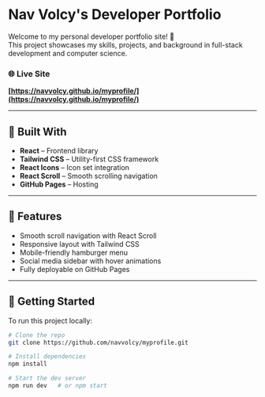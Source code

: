 # Nav Volcy's Developer Portfolio

Welcome to my personal developer portfolio site! 🚀  
This project showcases my skills, projects, and background in full-stack development and computer science.

### 🌐 Live Site  
**[https://navvolcy.github.io/myprofile/](https://navvolcy.github.io/myprofile/)**  


---

## 🧰 Built With

- **React** – Frontend library
- **Tailwind CSS** – Utility-first CSS framework
- **React Icons** – Icon set integration
- **React Scroll** – Smooth scrolling navigation
- **GitHub Pages** – Hosting

---

## 📁 Features

- Smooth scroll navigation with React Scroll
- Responsive layout with Tailwind CSS
- Mobile-friendly hamburger menu
- Social media sidebar with hover animations
- Fully deployable on GitHub Pages

---

## 🚀 Getting Started

To run this project locally:

```bash
# Clone the repo
git clone https://github.com/navvolcy/myprofile.git

# Install dependencies
npm install

# Start the dev server
npm run dev   # or npm start
